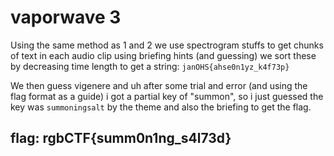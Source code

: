# vaporwave 3

Using the same method as 1 and 2 we use spectrogram stuffs to get chunks of text in each audio clip using briefing hints \(and guessing\) we sort these by decreasing time length to get a string: `janOHS{ahse0n1yz_k4f73p}`

We then guess vigenere and uh after some trial and error \(and using the flag format as a guide\) i got a partial key of "summon", so i just guessed the key was `summoningsalt` by the theme and also the briefing to get the flag.

## flag: rgbCTF{summ0n1ng\_s4l73d}

